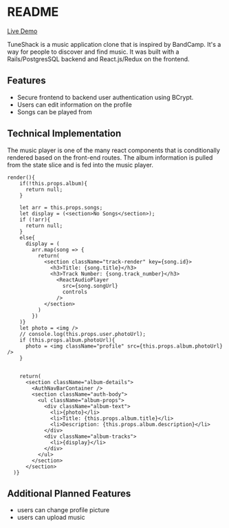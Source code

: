 # README

[Live Demo](https://tuneshack.herokuapp.com)


TuneShack is a music application clone that is inspired by BandCamp. It's a way for people to discover and find music. It was built with a Rails/PostgresSQL backend and React.js/Redux on the frontend.


## Features
  * Secure frontend to backend user authentication using BCrypt.
  * Users can edit information on the profile
  * Songs can be played from 

## Technical Implementation
The music player is one of the many react components that is conditionally rendered based on the front-end routes. The album information is pulled from the state slice and is fed into the music player.

```
render(){
    if(!this.props.album){
      return null;
    }

    let arr = this.props.songs;
    let display = (<section>No Songs</section>);
    if (!arr){
      return null;
    }
    else{
      display = (
        arr.map(song => {
          return(
            <section className="track-render" key={song.id}>
              <h3>Title: {song.title}</h3>
              <h3>Track Number: {song.track_number}</h3>
                <ReactAudioPlayer
                  src={song.songUrl}
                  controls
                />
            </section>
          )
        })
    )}
    let photo = <img />
    // console.log(this.props.user.photoUrl);
    if (this.props.album.photoUrl){
      photo = <img className="profile" src={this.props.album.photoUrl} />
    }


    return(
      <section className="album-details">
        <AuthNavBarContainer />
        <section className="auth-body">
          <ul className="album-props">
            <div className="album-text">
              <li>{photo}</li>
              <li>Title: {this.props.album.title}</li>
              <li>Description: {this.props.album.description}</li>
            </div>
            <div className="album-tracks">
              <li>{display}</li>
            </div>
          </ul>
        </section>
      </section>
  )}
  ```


## Additional Planned Features
  * users can change profile picture
  * users can upload music